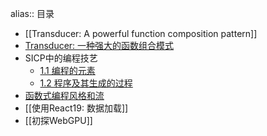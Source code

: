 alias:: 目录

- [[Transducer: A powerful function composition pattern]]
- [Transducer: 一种强大的函数组合模式](https://www.qijun.io/notebooks/index.html?path=transducers.ipynb)
- SICP中的编程技艺
	- [1.1 编程的元素](https://www.qijun.io/notebooks/index.html?path=sicp-1-1.ipynb)
	- [1.2 程序及其生成的过程](https://www.qijun.io/notebooks/index.html?path=sicp-1-2.ipynb)
- [函数式编程风格和流](https://www.qijun.io/notebooks/index.html?path=functional-and-stream.ipynb)
- [[使用React19: 数据加载]]
- [[初探WebGPU]]